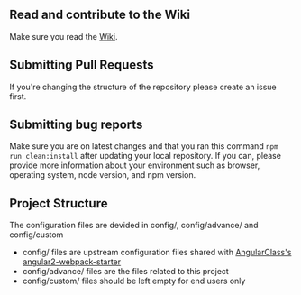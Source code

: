 ## Read and contribute to the Wiki

Make sure you read the [Wiki](https://github.com/JonnyBGod/angular2-webpack-advance-starter/wiki).

## Submitting Pull Requests

If you're changing the structure of the repository please create an issue first. 

## Submitting bug reports

Make sure you are on latest changes and that you ran this command `npm run clean:install` after updating your local repository. If you can, please provide more information about your environment such as browser, operating system, node version, and npm version.

## Project Structure

The configuration files are devided in config/, config/advance/ and config/custom
- config/ files are upstream configuration files shared with [AngularClass's angular2-webpack-starter](https://github.com/AngularClass/angular2-webpack-starter)
- config/advance/ files are the files related to this project
- config/custom/ files should be left empty for end users only